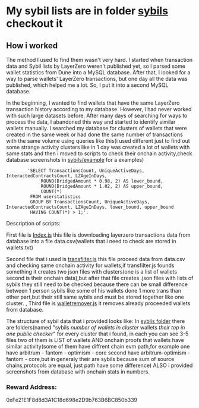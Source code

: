 # My sybil lists are in folder [sybils](sybils) checkout it
## How i worked
 The method I used to find them wasn't very hard. I started when transaction data and Sybil lists by LayerZero weren't published yet, so I parsed some wallet statistics from Dune into a MySQL database. After that, I looked for a way to parse wallets' LayerZero transactions, but one day all the data was published, which helped me a lot. So, I put it into a second MySQL database.

 In the beginning, I wanted to find wallets that have the same LayerZero transaction history according to my database. However, I had never worked with such large datasets before. After many days of searching for ways to process the data, I abandoned this way and started to identify similar wallets manually. I searched my database for clusters of wallets that were created in the same week or had done the same number of transactions with the same volume using queries like this(i used different just to find out some strange activity clusters like in 1 day was created a lot of wallets with same stats and then i moved to scripts to check their onchain activity,check database screenshots in [sybils/example](sybils/example) for a examples)

            'SELECT TransactionsCount, UniqueActiveDays, InteractedContractsCount, LZAgeInDays, 
      			 ROUND(BridgedAmount * 0.98, 2) AS lower_bound,
       			 ROUND(BridgedAmount * 1.02, 2) AS upper_bound,
       			 COUNT(*)
			 FROM userstatistics
			 GROUP BY TransactionsCount, UniqueActiveDays, InteractedContractsCount, LZAgeInDays, lower_bound, upper_bound
			 HAVING COUNT(*) > 1;'.
Description of scripts:

 First file is [Index.js](index.js) this file is downloading layerzero transactions data from database into a file data.csv(wallets that i need to check are stored in wallets.txt)

 Second file that i used is [transfilter.js](transfilter.js) this file proceed data from data.csv and checking same onchain activity for wallets,if transfilter.js founds something it creates two json files with clusters(one is a list of wallets second is their onchain data),but after that file creates .json files with lists of sybils they still need to be checked because there can be small difference between 1 person sybils like some of his wallets done 1 more trans than other part,but their still same sybils and must be stored together like one cluster.
,
 Third file is [walletremover.js](walletremover.js) it removes already proceeded wallets from database.

 The structure of sybil data that i provided looks like: In [syblis folder](sybils) there are folders(named "sybils *number of wallets in cluster* wallets *their top in one public checker*" for every cluster that i found, in each you can see 3-5 files two of them is LIST of wallets AND onchain proofs that wallets have similar activity(some of them have diffrent chain evm path,for example one have arbitrum - fantom - optimism - core second have arbitrum-optimism - fantom - core,but in generaly their are sybils because sum of source chains,protocols are equal, just path have some difference) ALSO i provided screenshots from database with onchain stats in numbers.
### Reward Address: 
0xFe21E1F8d8d3A1C18d698e2D9b763B6BC850b339
